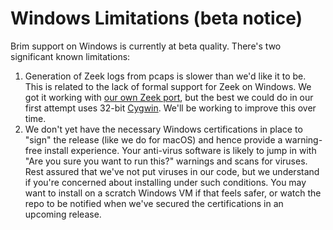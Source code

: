 # Windows Limitations (beta notice)

Brim support on Windows is currently at beta quality. There's two
significant known limitations:

1. Generation of Zeek logs from pcaps is slower than we'd like it to be. This
is related to the lack of formal support for Zeek on Windows. We got it
working with [our own Zeek port](https://github.com/brimsec/zeek/tree/master/brim/windows),
but the best we could do in our first attempt uses 32-bit
[Cygwin](https://www.cygwin.com/). We'll be working to improve this over time.
2. We don't yet have the necessary Windows certifications in place to "sign"
the release (like we do for macOS) and hence provide a warning-free
install experience. Your anti-virus software is likely to jump in with "Are
you sure you want to run this?" warnings and scans for viruses. Rest assured
that we've not put viruses in our code, but we understand if you're concerned
about installing under such conditions. You may want to install on a scratch
Windows VM if that feels safer, or watch the repo to be notified when we've
secured the certifications in an upcoming release.
